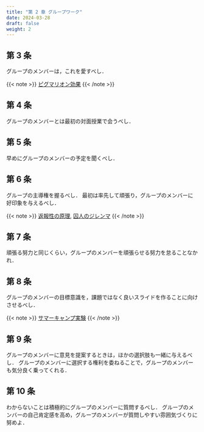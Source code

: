 ```yaml
---
title: "第 2 章 グループワーク"
date: 2024-03-28
draft: false
weight: 2
---
```


## 第 3 条

グループのメンバーは，これを愛すべし．

{{< note >}}
[ピグマリオン効果](https://ja.wikipedia.org/wiki/%E3%83%94%E3%82%B0%E3%83%9E%E3%83%AA%E3%82%AA%E3%83%B3%E5%8A%B9%E6%9E%9C)
{{< /note >}}

## 第 4 条

グループのメンバーとは最初の対面授業で会うべし．

## 第 5 条

早めにグループのメンバーの予定を聞くべし．

## 第 6 条

グループの主導権を握るべし．
最初は率先して頑張り，グループのメンバーに好印象を与えるべし．

{{< note >}}
[返報性の原理](https://ja.wikipedia.org/wiki/%E8%BF%94%E5%A0%B1%E6%80%A7%E3%81%AE%E5%8E%9F%E7%90%86),
[囚人のジレンマ](https://ja.wikipedia.org/wiki/%E5%9B%9A%E4%BA%BA%E3%81%AE%E3%82%B8%E3%83%AC%E3%83%B3%E3%83%9E)
{{< /note >}}

## 第 7 条

頑張る努力と同じくらい，グループのメンバーを頑張らせる努力を怠ることなかれ．

## 第 8 条

グループのメンバーの目標意識を，課題ではなく良いスライドを作ることに向けさせるべし．

{{< note >}}
[サマーキャンプ実験](https://www.blog.crn.or.jp/report/02/153.html)
{{< /note >}}

## 第 9 条

グループのメンバーに意見を提案するときは，ほかの選択肢も一緒に与えるべし．
グループのメンバーに選択する権利を委ねることで，グループのメンバーも気分良く乗ってくれる．

## 第 10 条

わからないことは積極的にグループのメンバーに質問するべし．
グループのメンバーの自己肯定感を高め，グループのメンバーが質問しやすい雰囲気づくりに努めよ．